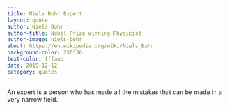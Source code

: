 ```yaml
---
title: Niels Bohr Expert
layout: quote
author: Niels Bohr
author-title: Nobel Prize winning Physicist
author-image: niels-bohr
about: https://en.wikipedia.org/wiki/Niels_Bohr
background-color: 230f36
text-color: fffaab
date: 2015-12-12
category: quotes
---
```


An expert is a person who has made all the mistakes that can be made in a very&nbsp;narrow&nbsp;field.